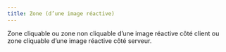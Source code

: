 ```yaml
---
title: Zone (d’une image réactive)
---
```


Zone cliquable ou zone non cliquable d’une image réactive côté client ou zone
cliquable d’une image réactive côté serveur.
